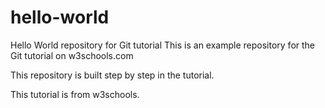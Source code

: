 
# hello-world
Hello World repository for Git tutorial
This is an example repository for the Git tutorial on w3schools.com

This repository is built step by step in the tutorial.

This tutorial is from w3schools.
